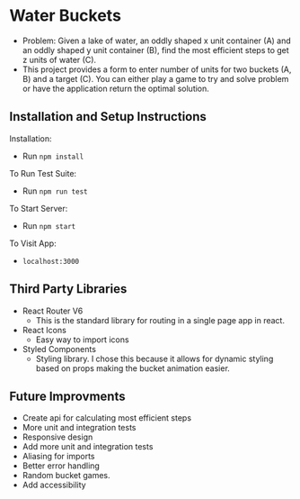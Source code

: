 # Water Buckets

* Problem: Given a lake of water, an oddly shaped x unit container (A) and an oddly shaped y unit container (B), find the most efficient steps to get z units of water (C).
* This project provides a form to enter number of units for two buckets (A, B) and a target (C).  You can either play a game to try and solve problem or have the application return the optimal solution.


## Installation and Setup Instructions

Installation:

* Run `npm install` 

To Run Test Suite:  

* Run `npm run test`  

To Start Server:

* Run `npm start`  

To Visit App:

* `localhost:3000` 

## Third Party Libraries
* React Router V6
  * This is the standard library for routing in a single page app in react.  
* React Icons
  * Easy way to import icons
* Styled Components
  * Styling library.  I chose this because it allows for dynamic styling based on props making the bucket animation easier.

## Future Improvments
* Create api for calculating most efficient steps
* More unit and integration tests
* Responsive design
* Add more unit and integration tests
* Aliasing for imports
* Better error handling
* Random bucket games.
* Add accessibility